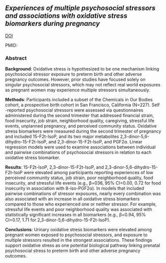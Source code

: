 ## *Experiences of multiple psychosocial stressors and associations with oxidative stress biomarkers during pregnancy*

[DOI](https://doi.org/10.1016/j.freeradbiomed.2025.03.036)

PMID:  

### Abstract

**Background**: Oxidative stress is hypothesized to be one mechanism linking psychosocial stressor exposure to preterm birth and other adverse pregnancy outcomes. However, prior studies have focused solely on singular psychosocial stressors, which may not reflect real world exposures as pregnant women may experience multiple stressors simultaneously.

**Methods**: Participants included a subset of the Chemicals in Our Bodies cohort, a prospective birth cohort in San Francisco, California (N=227). Self -reported psychosocial stressors were assessed via questionnaires administered during the second trimester that addressed financial strain, food insecurity, job strain, neighborhood quality, caregiving, stressful life events, unplanned pregnancy, and perceived community status. Oxidative stress biomarkers were measured during the second trimester of pregnancy and included 15-F2t-IsoP, and its two major metabolites 2,3-dinor-5,6-dihydro-15-F2t-IsoP, and 2,3-dinor-15-F2t-IsoP, and PGF2α. Linear regression models were used to examine associations between individual and pairwise combinations of psychosocial stressors in relation to each oxidative stress biomarker.

**Results**: 15-F2t-IsoP, 2,3-dinor-15-F2t-IsoP, and 2,3-dinor-5,6-dihydro-15-F2t-IsoP were elevated among participants reporting experiences of low perceived community status, job strain, poor neighborhood quality, food insecurity, and stressful life events (e.g., β=036, 95% CI=0.00, 0.72 for food insecurity in association with 8-iso-PGF2α). In models that included pairwise combinations of stressor exposures, nearly every combination was also associated with an increase in all oxidative stress biomarkers compared to those who experienced one or neither stressor. For example, stressful life events and poor neighborhood quality was associated with statistically significant increases in all biomarkers (e.g., β=0.94, 95% CI=0.17, 1.71 for 2,3-dinor-5,6-dihydro-15-F2t-IsoP).

**Conclusions**: Urinary oxidative stress biomarkers were elevated among pregnant women exposed to psychosocial stressors, and exposure to multiple stressors resulted in the strongest associations. These findings support oxidative stress as one potential biological pathway linking prenatal psychosocial stress to preterm birth and other adverse pregnancy outcomes.
